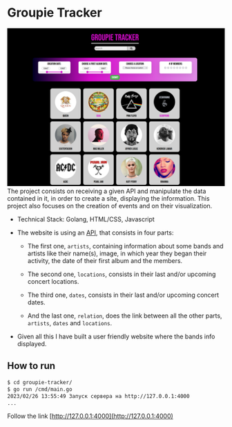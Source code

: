 # Groupie Tracker 

![Screenshot](GT.png)
The project consists on receiving a given API and manipulate the data contained in it, in order to create a site, displaying the information. This project also focuses on the creation of events and on their visualization. 

- Technical Stack: Golang, HTML/CSS, Javascript

- The website is using an [API](https://groupietrackers.herokuapp.com/api), that consists in four parts:

    - The first one, `artists`, containing information about some bands and artists like their name(s), image, in which year they began their activity, the date of their first album and the members.

    - The second one, `locations`, consists in their last and/or upcoming concert locations.

    - The third one, `dates`, consists in their last and/or upcoming concert dates.

    - And the last one, `relation`, does the link between all the other parts, `artists`, `dates` and `locations`.

- Given all this I have built a user friendly website where the bands info displayed.

## How to run

```shell
$ cd groupie-tracker/
$ go run /cmd/main.go
2023/02/26 13:55:49 Запуск сервера на http://127.0.0.1:4000
...
```
Follow the link [http://127.0.0.1:4000](http://127.0.0.1:4000)